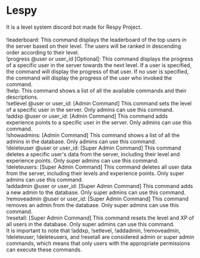 # Lespy
It is a level system discord bot made for Respy Project.
<br>
<br>
!leaderboard: This command displays the leaderboard of the top users in the server based on their level. The users will be ranked in descending order according to their level.
<br>
!progress @user or user_id [Optional]: This command displays the progress of a specific user in the server towards the next level. If a user is specified, the command will display the progress of that user. If no user is specified, the command will display the progress of the user who invoked the command.
<br>
!help: This command shows a list of all the available commands and their descriptions.
<br>
!setlevel @user or user_id: [Admin Command] This command sets the level of a specific user in the server. Only admins can use this command.
<br>
!addxp @user or user_id: [Admin Command] This command adds experience points to a specific user in the server. Only admins can use this command.
<br>
!showadmins: [Admin Command] This command shows a list of all the admins in the database. Only admins can use this command.
<br>
!deleteuser @user or user_id: [Super Admin Command] This command deletes a specific user's data from the server, including their level and experience points. Only super admins can use this command.
<br>
!deleteusers: [Super Admin Command] This command deletes all user data from the server, including their levels and experience points. Only super admins can use this command.
<br>
!addadmin @user or user_id: [Super Admin Command] This command adds a new admin to the database. Only super admins can use this command.
<br>
!removeadmin @user or user_id: [Super Admin Command] This command removes an admin from the database. Only super admins can use this command.
<br>
!resetall: [Super Admin Command] This command resets the level and XP of all users in the database. Only super admins can use this command.
<br>
It is important to note that !addxp, !setlevel, !addadmin, !removeadmin, !deleteuser, !deleteusers, and !resetall are considered admin or super admin commands, which means that only users with the appropriate permissions can execute these commands.